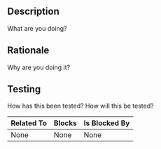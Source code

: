 ## Description
What are you doing?

## Rationale
Why are you doing it?

## Testing
How has this been tested?  How will this be tested?

| **Related To** | Blocks | Is Blocked By |
| :---       | :---   | :---          |
| None       | None   | None          |